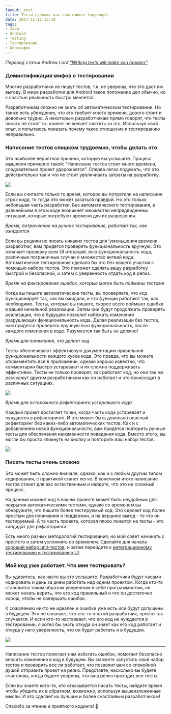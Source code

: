 ```yaml
---
layout: post
title: Тесты сделают вас счастливее (перевод).
date: 2017-11-12 12:19
tags:
- Java
- Android
- Testing 
- Тестирование
- Философия
---
```

*Перевод статьи Andrew Lord <a href="https://android.jlelse.eu/writing-tests-will-make-you-happier-ac3d160b0e32">"Writing tests will make you happier"</a>*

### Демистификация мифов о тестировании 

Многие разработчики не пишут тестов, т.к. не уверены, что это даст им выгоду. В мире разработки для Android такое положение дел обычно, но к счастью реальность быстро меняется.

Разработчикам сложно не знать об автоматическом тестировании. Но также есть убеждение, что это требует много времени, дорого стоит и довольно трудно. А некоторым разработчикам прямо говорят, что тесты писать не стоит т.к. клиент не желает платить за это. Используя свой опыт, я попытаюсь показать почему такое отношение к тестированию неправильно.

### Написание тестов слишком трудоемко, чтобы делать это

Это наиболее вероятная причина, которую вы услышите. Процесс мышлени примерно такой: "Написание тестов стоит много времени, следовательно проект удорожается". Сперва легко подумать, что это действительно так и что не стоит увеличивать затраты на разработку.

<img src="{{ site.baseurl }}/images/testing1.jpeg">

Если вы считаете только то время, которое вы потратили на написание строк кода, то тогда это может казаться правдой. Но это только небольшая часть разработки. Без автоматического тестирования, в дальнейшем в этом коде возникнет множество непредвиденных ситуаций, которые потребуют времени для их разрешения.

*Время, потраченное на ручное тестирование, работает так, как ожидается*

Если вы решили не писать никаких тестов для ‘уменьшения времени разработки’, вам придется проверять функциональность вручную. Это означает проверку всех UI итераций, всю функциональность кода, различные пограничные случаи и множество ветвей кода. Автоматичесое тестирование сделало бы это без вашего участия с помощью набора тестов. Это поможет сделать вашу разработку быстрой и безопасной, и затем с уверенность отдать код в релиз. 

*Время на фиксирование ошибок, которые могли быть пойманы тестами*

Когда вы пишите автоматические тесты, вы проверяете, что код функционирует так, как вы ожидали, и что функции работают так, как необходимо. Тесты, которые вы пишите, скорее всего поймают ошибки в вашей начальной реализации. Затем они будут продолжать проверять реализации, что в будущем позволит избежать изменений разрушающих функциональность кода. Делая реализации без тестов, вам придется проверять вручную всю функциональность, после каждого изменения в коде. Разумеется так быть не должно!

*Время для понимания, что делает код*

Тесты обеспечивают эффективную документацию правильной функциональности каждого куска кода. Это правда, что вы можете откомментить все в приложении, однако хорошо известно, что комментарии быстро устаревают и их сложно поддерживать эффективно. Тесты не только проверят, как работает код, но они так же расскажут другим разработчикам как он работает и что происходит в различных ситуациях.

<img src="{{ site.baseurl }}/images/testing2.png">

*Время для осторожного рефакторинга устаревшего кода*

Каждый проект достигает точки, когда часть кода устаревает и нуждается в рефакторинге. И это может быть довольно опасный рефакторинг без каких-либо автоматических тестов. Как и с добавлением новой функциональности, вам придется повторить ручные тесты для обеспечения неизменности поведения кода. Вместо этого, вы могли бы просто кликнуть на кнопку и повторить ваш набор тестов.

<img src="{{ site.baseurl }}/images/testing3.jpeg">

### Писать тесты очень сложно

Это может быть сложно вначале, однако, как и с любым другим типом кодирования, с практикой станет легче. В конечном итоге написание тестов станет для вас естественным и найдете, что это не сложный процесс. 

На данный момент код в вашем проекте может быть неудобным для покрытия автоматическими тестами, однако со временем вы обнаружите, что пишите более тестируемый код. Это сделает код более простым для понимания и поддержки, и на вершине выгод - то что он тестируемый. А та часть проекта, которая плохо ложится на тесты - это кандидат для рефакторинга.

Есть много разных методологий тестирования, но мой совет начинать с простого и затем усложнять со временем. Сделайте для начала <a href="https://martinfowler.com/bliki/UnitTest.html">хороший набор unit-тестов</a>, и затем перейдите к <a href="https://github.com/googlesamples/android-testing">интеграционному тестированию и тестированию UI</a>.

### Мой код уже работает. Что мне тестировать?

Вы удивитесь, как часто вы это услышите. Разработчики будут часами кодировать и день за днем работать над одним проектом. Когда кто-то становится таким образом уверенным в себе программистом, он может начать верить, что его код правильный и что он достаточно хорош, чтобы не совершать ошибок.

К сожалению никто не идеален и ошибки уже есть или будут допущены в будущем. Это не означает, что кто-то плохой разработчик, просто так случается. И если кто-то настаивает, что его код не нуждается в тестировании, я хотел бы знать откуда он знает как его код работает и откуда у него уверенность, что он будет работать и в будущем.

<img src="{{ site.baseurl }}/images/testing4.jpeg">

---

Написание тестов помогает нам избегать ошибок, помогает безопасно вносить изменения в код в будущем. Вы сможете запустить свой набор тестов и проверить все ли работает, что позволит вам со спокойной душой отправить проект на релиз. Представте, насколько вы будете счастливы, когда будете уверены, что ваш релиз проходит все тесты.

Если вы знаете кого-то, кто отказывается писать тесты, найдите время чтобы убедить их в обратном, возможно, используя вышеизложенные мысли. И это сделает их лучшим и более счастливым разработчиком!

Спасибо за чтение и приятного кодинга! 👏




